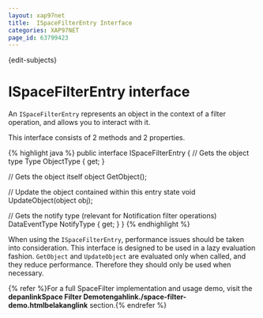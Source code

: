 ```yaml
---
layout: xap97net
title:  ISpaceFilterEntry Interface
categories: XAP97NET
page_id: 63799423
---
```


{edit-subjects}

# ISpaceFilterEntry interface

An `ISpaceFilterEntry` represents an object in the context of a filter operation, and allows you to interact with it.

This interface consists of 2 methods and 2 properties.

{% highlight java %}
public interface ISpaceFilterEntry
{
  // Gets the object type
  Type ObjectType { get; }

  // Gets the object itself
  object GetObject();

  // Update the object contained within this entry state
  void UpdateObject(object obj);

  // Gets the notify type (relevant for Notification filter operations)
  DataEventType NotifyType { get; }
}
{% endhighlight %}


When using the `ISpaceFilterEntry`, performance issues should be taken into consideration. This interface is designed to be used in a lazy evaluation fashion. `GetObject` and `UpdateObject` are evaluated only when called, and they reduce performance. Therefore they should only be used when necessary.

{% refer %}For a full SpaceFilter implementation and usage demo, visit the **depanlinkSpace Filter Demotengahlink./space-filter-demo.htmlbelakanglink** section.{% endrefer %}
